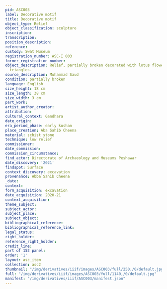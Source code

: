 ```yaml
---
pid: ASC003
label: Decorative motif
title: Decorative motif
object_type: Relief
object_classification: sculpture
inscription: 
transcription: 
position_description: 
reference: 
custody: Swat Museum
registration_number: ASC-I 003
former_registration number: 
object_description: Relief, partially broken decorated with lotus flowers in resulting
  triangles.
source_description: Muhammad Saud
condition: partially broken
language: English
size_height: 18 cm
size_length: 38 cm
size_width: 3 cm
part_work: 
artist_author_creator: 
attribution: 
cultural_context: Gandhara
date_origin: 
era_period_phase: early kushan
place_creation: Aba Sahib Cheena
material: schist stone
technique: low relief
commissioner: 
date_commission: 
commission_circumstance: 
find_actor: Directorate of Archaeology and Museums Peshawar
date_discovery: '2021'
findspot: Surface
context_discovery: excavation
provenance: Abba Sahib Cheena
_date: 
context: 
form_acquisition: excavation
date_acquisition: 2020-21
context_acquisition: 
theme_subject: 
subject_actor: 
subject_place: 
subject_object: 
bibliographical_reference: 
bibliographical_reference_link: 
legal_status: 
right_holder: 
reference_right_holder: 
credit_line: 
part of 152 panel: 
order: '1'
layout: asc_item
collection: asc2
thumbnail: "/img/derivatives/iiif/images/ASC003/full/250,/0/default.jpg"
full: "/img/derivatives/iiif/images/ASC003/full/1140,/0/default.jpg"
manifest: "/img/derivatives/iiif/ASC003/manifest.json"
---
```

